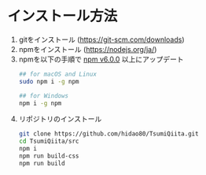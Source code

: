 # インストール方法

1. gitをインストール (<https://git-scm.com/downloads>)
1. npmをインストール (<https://nodejs.org/ja/>)
1. npmを以下の手順で [npm v6.0.0](https://nodejs.org/ja/) 以上にアップデート
    ```sh
    ## for macOS and Linux
    sudo npm i -g npm

    ## for Windows
    npm i -g npm
    ```
1. リポジトリのインストール
    ```sh
    git clone https://github.com/hidao80/TsumiQiita.git
    cd TsumiQiita/src
    npm i
    npm run build-css
    npm run build
    ```
